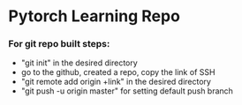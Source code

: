 # Pytorch Learning Repo







### For git repo built steps:
- "git init" in the desired directory 
- go to the github, created a repo, copy the link of SSH
- "git remote add origin +link" in the desired directory
- "git push -u origin master" for setting default push branch